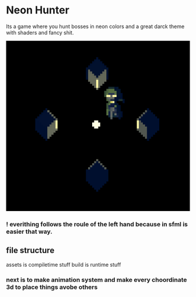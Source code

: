 # Neon Hunter

Its a game where you hunt bosses in neon colors and a great darck theme with shaders and fancy shit.

![screenshot](.screenshots/cube.png)

### ! everithing follows the roule of the left hand because in sfml is easier that way.

## file structure

assets is compiletime stuff
build is runtime stuff

### next is to make animation system and make every choordinate 3d to place things avobe others 
